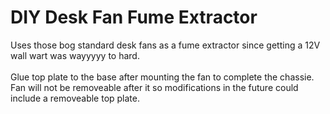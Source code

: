 ﻿# DIY Desk Fan Fume Extractor
Uses those bog standard desk fans as a fume extractor since getting a 12V wall wart was wayyyyy to hard.<br><br>
Glue top plate to the base after mounting the fan to complete the chassie. Fan will not be removeable after it so modifications in the future could include a removeable top plate.
